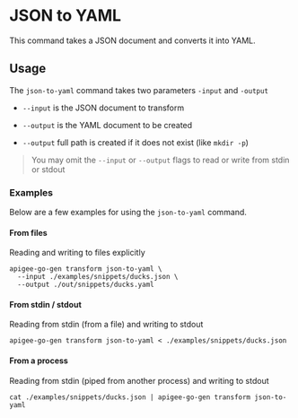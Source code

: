 # JSON to YAML
<!--
  Copyright 2024 Google LLC

  Licensed under the Apache License, Version 2.0 (the "License");
  you may not use this file except in compliance with the License.
  You may obtain a copy of the License at

       http://www.apache.org/licenses/LICENSE-2.0

  Unless required by applicable law or agreed to in writing, software
  distributed under the License is distributed on an "AS IS" BASIS,
  WITHOUT WARRANTIES OR CONDITIONS OF ANY KIND, either express or implied.
  See the License for the specific language governing permissions and
  limitations under the License.
-->

This command takes a JSON document and converts it into YAML.

## Usage

The `json-to-yaml` command takes two parameters `-input` and `-output`

* `--input` is the JSON document to transform

* `--output` is the YAML document to be created

* `--output` full path is created if it does not exist (like `mkdir -p`)

> You may omit the `--input` or `--output` flags to read or write from stdin or stdout

### Examples

Below are a few examples for using the `json-to-yaml` command.

#### From files
Reading and writing to files explicitly
```shell
apigee-go-gen transform json-to-yaml \
  --input ./examples/snippets/ducks.json \
  --output ./out/snippets/ducks.yaml 
```

#### From stdin / stdout
Reading from stdin (from a file) and writing to stdout
```shell
apigee-go-gen transform json-to-yaml < ./examples/snippets/ducks.json
```

#### From a process
Reading from stdin (piped from another process) and writing to stdout
```shell
cat ./examples/snippets/ducks.json | apigee-go-gen transform json-to-yaml
```

